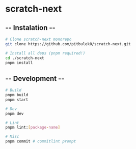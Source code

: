 # scratch-next

## -- Instalation --

```bash
# Clone scratch-next monorepo
git clone https://github.com/pitbulek0/scratch-next.git

# Install all deps (pnpm required!)
cd ./scratch-next
pnpm install

```

## -- Development --

```bash
# Build
pnpm build
pnpm start

# Dev
pnpm dev

# Lint
pnpm lint:[package-name]

# Misc
pnpm commit # commitlint prompt
```
